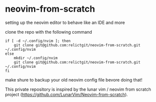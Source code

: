 # neovim-from-scratch
setting up the neovim editor to behave like an IDE and more

clone the repo with the following command
```
if [ -d ~/.config/nvim ]; then
    git clone git@github.com:relictgit/neovim-from-scratch.git ~/.config/nvim
else
    mkdir ~/.config/nvim 
    git clone git@github.com:relictgit/neovim-from-scratch.git ~/.config/nvim
fi
```
make shure to backup your old neovim config file bevore doing that!

This private repository is inspired by the lunar vim / neovim from scratch project (https://github.com/LunarVim/Neovim-from-scratch).
